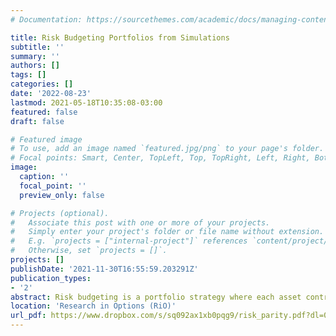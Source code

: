 ```yaml
---
# Documentation: https://sourcethemes.com/academic/docs/managing-content/

title: Risk Budgeting Portfolios from Simulations
subtitle: ''
summary: ''
authors: []
tags: []
categories: []
date: '2022-08-23'
lastmod: 2021-05-18T10:35:08-03:00
featured: false
draft: false

# Featured image
# To use, add an image named `featured.jpg/png` to your page's folder.
# Focal points: Smart, Center, TopLeft, Top, TopRight, Left, Right, BottomLeft, Bottom, BottomRight.
image:
  caption: ''
  focal_point: ''
  preview_only: false

# Projects (optional).
#   Associate this post with one or more of your projects.
#   Simply enter your project's folder or file name without extension.
#   E.g. `projects = ["internal-project"]` references `content/project/deep-learning/index.md`.
#   Otherwise, set `projects = []`.
projects: []
publishDate: '2021-11-30T16:55:59.203291Z'
publication_types:
- '2'
abstract: Risk budgeting is a portfolio strategy where each asset contributes a prespecified amount to the aggregate risk of the portfolio. In this work, we propose a numerical framework that uses only simulations of returns for estimating risk budgeting portfolios. Specifically, we provide a Sample Average Approximation (SAA) algorithm with cutting planes, and a Stochastic Gradient Decent algorithm, tailored to the risk budgeting portfolio for the Expected Shortfall. We illustrate different risk budgeting portfolios, constructed using a especially designed Julia package, on real financial data and compare it to classical portfolio strategies.
location: 'Research in Options (RiO)'
url_pdf: https://www.dropbox.com/s/sq092ax1xb0pqg9/risk_parity.pdf?dl=0
---
```

